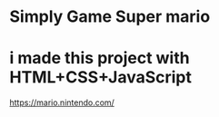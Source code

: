 # Simply Game Super mario

# i made this project with HTML+CSS+JavaScript

https://mario.nintendo.com/
